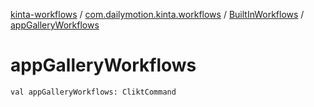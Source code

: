 [kinta-workflows](../../index.md) / [com.dailymotion.kinta.workflows](../index.md) / [BuiltInWorkflows](index.md) / [appGalleryWorkflows](./app-gallery-workflows.md)

# appGalleryWorkflows

`val appGalleryWorkflows: CliktCommand`